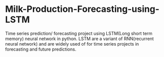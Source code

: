 # Milk-Production-Forecasting-using-LSTM
Time series prediction/ forecasting project using LSTM(Long short term memory) neural network in python. LSTM are a variant of RNN(recurrent neural network) and are widely used of for time series projects in forecasting and future predictions.
